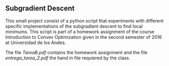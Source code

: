## Subgradient Descent
This small project consist of a python script that experiments with different specific implementations of the subgradient descent to find local minimums. This script is part of a homework assignment of the course Introduction to Convex Optimization given in the second semester of 2016 at Universidad de los Andes.

The file *TareaB.pdf* contains the homework assignment and the file *entrega_tarea_2.pdf* the hand in file requiered by the class.
